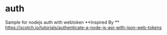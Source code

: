 # auth
Sample for nodejs auth with webtoken
**Inspired By ** https://scotch.io/tutorials/authenticate-a-node-js-api-with-json-web-tokens
